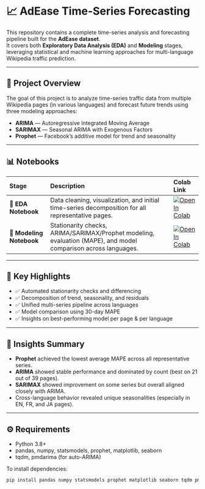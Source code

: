# 📈 AdEase Time-Series Forecasting

This repository contains a complete time-series analysis and forecasting pipeline built for the **AdEase dataset**.  
It covers both **Exploratory Data Analysis (EDA)** and **Modeling** stages, leveraging statistical and machine learning approaches for multi-language Wikipedia traffic prediction.

---

## 🧩 Project Overview

The goal of this project is to analyze time-series traffic data from multiple Wikipedia pages (in various languages) and forecast future trends using three modeling approaches:
- **ARIMA** — Autoregressive Integrated Moving Average
- **SARIMAX** — Seasonal ARIMA with Exogenous Factors
- **Prophet** — Facebook’s additive model for trend and seasonality

---

## 📊 Notebooks

| Stage | Description | Colab Link |
|:------|:-------------|:-----------|
| 🧠 **EDA Notebook** | Data cleaning, visualization, and initial time-series decomposition for all representative pages. | [![Open In Colab](https://colab.research.google.com/assets/colab-badge.svg)](https://colab.research.google.com/drive/1es8O-Ty2oBzPK6wwC4UDU3b68bC9VzM9?usp=sharing) |
| 🔮 **Modeling Notebook** | Stationarity checks, ARIMA/SARIMAX/Prophet modeling, evaluation (MAPE), and model comparison across languages. | [![Open In Colab](https://colab.research.google.com/assets/colab-badge.svg)](https://colab.research.google.com/drive/13y0h8tMvqw8_c0UUnRJQ2YTZoyvXWODq?usp=sharing) |

---

## 🧠 Key Highlights

- ✅ Automated stationarity checks and differencing  
- ✅ Decomposition of trend, seasonality, and residuals  
- ✅ Unified multi-series pipeline across languages  
- ✅ Model comparison using 30-day MAPE  
- ✅ Insights on best-performing model per page & per language  

---

## 📑 Insights Summary

- **Prophet** achieved the lowest average MAPE across all representative series.  
- **ARIMA** showed stable performance and dominated by count (best on 21 out of 39 pages).  
- **SARIMAX** showed improvement on some series but overall aligned closely with ARIMA.  
- Cross-language behavior revealed unique seasonalities (especially in EN, FR, and JA pages).  

---

## ⚙️ Requirements

- Python 3.8+
- pandas, numpy, statsmodels, prophet, matplotlib, seaborn
- tqdm, pmdarima (for auto-ARIMA)

To install dependencies:
```bash
pip install pandas numpy statsmodels prophet matplotlib seaborn tqdm pmdarima
